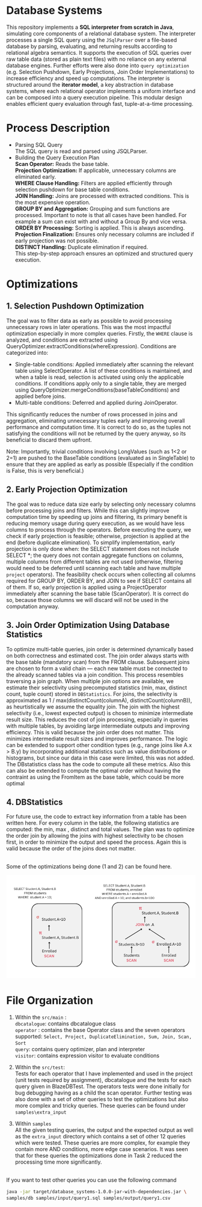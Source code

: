 # Database Systems

This repository implements a **SQL interpreter from scratch in Java**, simulating core components of a relational database system. The interpreter processes a single SQL query using the `JSqlParser` over a file-based database by parsing, evaluating, and returning results according to relational algebra semantics. It supports the execution of SQL queries over raw table data (stored as plain text files) with no reliance on any external database engines. Further efforts were also done into `query optimization` (e.g. Selection Pushdown, Early Projections, Join Order Implementations) to increase efficiency and speed up computations. The interpreter is structured around the **iterator model**, a key abstraction in database systems, where each relational operator implements a uniform interface and can be composed into a query execution pipeline. This modular design enables efficient query evaluation through fast, tuple-at-a-time processing.

# Process Description
- Parsing SQL Query <br>
The SQL query is read and parsed using JSQLParser. <br>
- Building the Query Execution Plan<br>
**Scan Operator:** Reads the base table. <br>
**Projection Optimization:** If applicable, unnecessary columns are eliminated early.  <br>
**WHERE Clause Handling:** Filters are applied efficiently through selection pushdown for base table conditions. <br>
**JOIN Handling:** Joins are processed with extracted conditions. This is the most expensive operation. <br>
**GROUP BY and Aggregation:** Grouping and sum functions are processed. Important to note is that all cases have been handled. For example a sum can exist with and without a Group By and vice versa. <br>
**ORDER BY Processing:** Sorting is applied. This is always ascending. <br>
**Projection Finalization:** Ensures only necessary columns are included if early projection was not possible.<br>
**DISTINCT Handling:** Duplicate elimination if required. <br>
This step-by-step approach ensures an optimized and structured query execution. <br>


# Optimizations
## 1. Selection Pushdown Optimization <br>
The goal was to filter data as early as possible to avoid processing unnecessary rows in later operations. This was the most impactful optimization especially in more complex queries. Firstly, the `WHERE` clause is analyzed, and conditions are extracted using QueryOptimizer.extractConditions(whereExpression).  Conditions are categorized into:
- Single-table conditions: Applied immediately after scanning the relevant table using SelectOperator. A list of these conditions is maintained, and when a table is read, selection is activated using only the applicable conditions. If conditions apply only to a single table, they are merged using QueryOptimizer.mergeConditions(baseTableConditions) and applied before joins.
- Multi-table conditions: Deferred and applied during JoinOperator.

This significantly reduces the number of rows processed in joins and aggregation, eliminating unnecessary tuples early and improving overall performance and computation time. It is correct to do so, as the tuples not satisfying the conditions will not be returned by the query anyway, so its beneficial to discard them upfront.

Note: Importantly, trivial conditions involving LongValues (such as 1<2 or 2=1) are pushed to the BaseTable conditions (evaluated as in SingleTable) to ensure that they are applied as early as possible (Especially if the condition is False, this is very beneficial.)

## 2. Early Projection Optimization

The goal was to reduce data size early by selecting only necessary columns before processing joins and filters. While this can slightly improve computation time by speeding up joins and filtering, its primary benefit is reducing memory usage during query execution, as we would have less columns to process through the operators. Before executing the query, we check if early projection is feasible; otherwise, projection is applied at the end (before duplicate elimination). To simplify implementation, early projection is only done when: the SELECT statement does not include SELECT *; the query does not contain aggregate functions on columns, multiple columns from different tables are not used (otherwise, filtering would need to be deferred until scanning each table and have multiple `project` operators). The feasibility check occurs when collecting all columns required for GROUP BY, ORDER BY, and JOIN to see if SELECT contains all of them. If so, early projection is applied using a ProjectOperator immediately after scanning the base table (ScanOperator). It is correct do so, because those columns we will discard will not be used in the computation anyway.

## 3. Join Order Optimization Using Database Statistics
To optimize multi-table queries, join order is determined dynamically based on both correctness and estimated cost. The join order always starts with the base table (mandatory scan) from the FROM clause. Subsequent joins are chosen to form a valid chain — each new table must be connected to the already scanned tables via a join condition. This process resembles traversing a join graph. When multiple join options are available, we estimate their selectivity using precomputed statistics (min, max, distinct count, tuple count) stored in `DBStatistics`. For  joins, the selectivity is approximated as 1 / max(distinctCount(columnA), distinctCount(columnB)), as heurtistically we assume the equality join. The join with the highest selectivity (i.e., lowest expected output) is chosen to minimize intermediate result size. This reduces the cost of join processing, especially in queries with multiple tables, by avoiding large intermediate outputs and improving efficiency. This is valid because the join order does not matter. This minimizes intermediate result sizes and improves performance. The logic can be extended to support other condition types (e.g., range joins like A.x > B.y) by incorporating additional statistics such as value distributions or histograms, but since our data in this case were limited, this was not added. The DBstatistics class has the code to compute all these metrics. Also this can also be extended to compute the optimal order without having the contraint as using the FromItem as the base table, which could be more optimal


## 4. DBStatistics
For future use, the code to extract key information from a table has been written here. For every column in the table, the following statistics are computed: the min, max , distinct and total values. The plan was to optimize the order join by allowing the joins with highest selectivity to be chosen first, in order to minimize the output and speed the process. Again this is valid because the order of the joins does not matter.


<br>
Some of the optimizations being done (1 and 2) can be found here.

![DB Method](db_meth.png)


# File Organization
1. Within the `src/main` : <br>
`dbcatalogue`: contains dbcatalogue class <br>
`operator` : contains the base Operator class and the seven operators supported: `Select, Project, DuplicateElimination, Sum, Join, Scan, Sort` <br>
`query`: contains query optimizer, plan and interpreter <br>
`visitor`: contains expression visitor to evaluate conditions <br>

2. Within the `src/test`: <br>
Tests for each operator that I have implemented and used in the project (unit tests required by assignment), dbcatalogue and the tests for each query given in BlazeDBTest. The operators tests were done initially for bug debugging having as a child the scan operator.
Further testing was also done with a set of other queries to test the optimizations but also more complex and tricky queries. These queries can be found under `samples\extra_input`

2. Within `samples` <br>
All the given testing queries, the output and the expected output as well as the `extra_input` directory which contains a set of other 12 queries which were tested. These queries are more complex, for example they contain more AND conditions, more edge case scenarios. It was seen that for these queries the optimizations done in Task 2 reduced the processing time more significantly. 

<br>
If you want to test other queries you can use the following command

```bash
java -jar target/database_systems-1.0.0-jar-with-dependencies.jar \
samples/db samples/input/query1.sql samples/output/query1.csv

